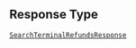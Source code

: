 ## Response Type

[`SearchTerminalRefundsResponse`](../../doc/models/search-terminal-refunds-response.md)
